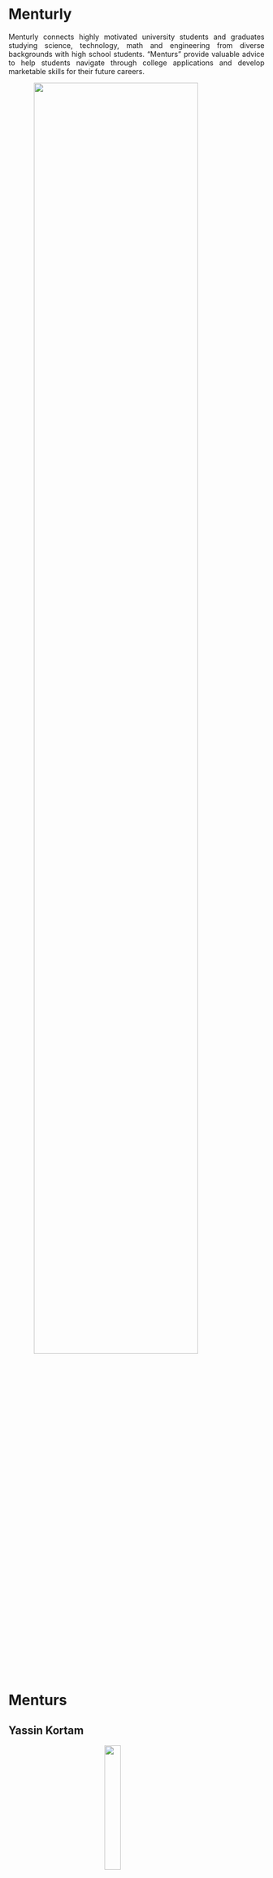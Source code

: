 # Menturly

<p align="justify">
Menturly connects highly motivated university students and graduates studying science, technology, math and engineering from diverse backgrounds with high school students. “Menturs” provide valuable advice to help students navigate through college applications and develop marketable skills for their future careers.
</p>

<img src="https://github.com/Menturly/menturly.github.io/blob/main/art.png?raw=true" style="display: block;margin-left: auto; margin-right: auto; width: 80%;">

# Menturs

## Yassin Kortam

<img src="https://github.com/Menturly/menturly.github.io/blob/main/yassin.jpeg?raw=true" style="display: block;margin-left: auto; margin-right: auto; width: 25%;">

<b align="justify">
Major: Electrical Engineering B.S. <br>
College: University of California, Los Angeles (UCLA) <br>
</b>


<p align="justify">
Yassin Kortam graduated from high school when he was 16 to pursue lower division engineering and computer science coursework at community college. At the height of the pandemic and while managing a heavy course load, he created a club to mentor fellow students in machine learning, data science, web development, and robotics. Currently, Yassin is pursuing a Bachelor’s degree in Electrical Engineering and a technical breadth in Computer Science at the University of California, Los Angeles (UCLA) and is a member of ACM and IEEE. Additionally, he is contributing to radiomics research at UCLA health, helping develop new ways to detect and diagnose tumors from ultrasounds. 
</p>

<a href="https://www.linkedin.com/in/yassink/"> LinkedIn | </a>
<a href="https://github.com/yassinkortam"> Github | </a>
<a href="https://www.instagram.com/yassinkortam/"> Instagram</a>


## Yusuf Sallam

<img src="https://github.com/Menturly/menturly.github.io/blob/main/yusuf.jpg?raw=true" style="display: block;margin-left: auto; margin-right: auto; width: 25%;">

<b align="justify">
Major: Cognitive Science and Data Science B.S. <br>
College: University of California, Los Angeles (UCLA) <br>
</b>


<p align="justify">
Yusuf Sallam graduated from Cupertino High School early at the age of 16 to pursue his interest in Entrepreneurship, Technology, and Psychology. Following his graduation in the peak of the pandemic, with his mentor he started InstaDelivery, an affordable same day grocery delivery service. He launched an app and website helping thousands of elderly individuals across the entire Bay Area. Now he is a current student at the University of California, Los Angeles (UCLA) studying Cognitive Science w/ a Specialization in Computing and Data science engineering minor. He is a member of the UCLA men's club basketball team and has extensive research and business experience in tech. His approach to life is to be unconventional, different, and to inspire and motivate others to be their best self. 
</p>

<a href="https://www.linkedin.com/in/yusufsallam/"> LinkedIn | </a>
<a href="https://github.com/Yusuf-Sallam"> Github | </a>
<a href="https://www.instagram.com/yusufmallas/"> Instagram</a>

## Omer Abdelrahim

<img src="https://github.com/Menturly/menturly.github.io/blob/main/omer.jpeg?raw=true" style="display: block;margin-left: auto; margin-right: auto; width: 25%;">

<b align="justify">
Major: Business Economics B.A. <br>
College: University of California, Los Angeles (UCLA) <br>
</b>


<p align="justify">
Omer Abdelrahim is a UCLA alumnus of the class of 2022. He transferred to the school during the height of the pandemic in 2020 while working as a Respite Care Worker with high-risk individuals. There he pursued a B.A. in Business Economics and was also an active part of the Muslim Student Association (MSA).  Later, he worked at an internship with Tokio Marine, the largest property/casualty insurer in Japan. While at Tokio Marine he worked with actuaries ascertaining prices of insurance premiums in an ever changing cyberspace. Now, as a multiple time recipient of the President’s Volunteer Service Award, Omer hopes to give back in the form of mentoring those who wish to attain higher education.
</p>

<a href="https://www.linkedin.com/in/omer-abdelrahim-034591172/"> LinkedIn | </a>
<a href="https://github.com/Obdelrahim"> Github | </a>
<a href="https://www.instagram.com/obdelrahim/"> Instagram</a>

<img src="https://github.com/Menturly/menturly.github.io/blob/main/art2.jpeg?raw=true" style="display: block;margin-left: auto; margin-right: auto; width: 100%;">

# Contact Us
<a href="https://discord.gg/gCHGv7yRUk"> Join our Discord server</a> <br>
<a href="mailto:menturlyservice@gmail.com"> Email us</a>


